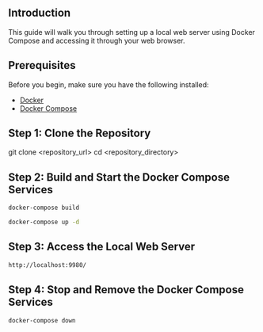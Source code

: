 
## Introduction


This guide will walk you through setting up a local web server using Docker Compose and accessing it through your web browser.

## Prerequisites

Before you begin, make sure you have the following installed:

- [Docker](https://docs.docker.com/get-docker/)
- [Docker Compose](https://docs.docker.com/compose/install/)

## Step 1: Clone the Repository


git clone <repository_url>
cd <repository_directory>

## Step 2: Build and Start the Docker Compose Services

```bash
docker-compose build
```

```bash
docker-compose up -d
```

## Step 3: Access the Local Web Server



```bash
http://localhost:9980/
```

## Step 4: Stop and Remove the Docker Compose Services



```bash
docker-compose down
```
